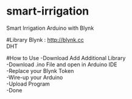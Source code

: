 # smart-irrigation
Smart Irrigation Arduino with Blynk 

#Library
Blynk : http://blynk.cc <br>
DHT

#How to Use
-Download Add Additional Library <br>
-Download .ino File and open in Arduino IDE <br>
-Replace your Blynk Token <br>
-Wire-up your Arduino <br>
-Upload Program <br>
-Done <br>

